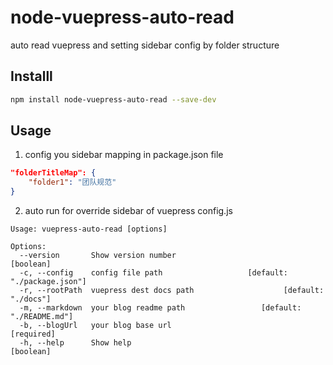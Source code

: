 # node-vuepress-auto-read

auto read vuepress and setting sidebar config by folder structure

## Installl
``` bash
npm install node-vuepress-auto-read --save-dev
```

## Usage
1. config you sidebar mapping in package.json file
``` json
"folderTitleMap": {
    "folder1": "团队规范"
}
```

2. auto run for override sidebar of vuepress config.js

```
Usage: vuepress-auto-read [options]

Options:
  --version       Show version number                                  [boolean]
  -c, --config    config file path                   [default: "./package.json"]
  -r, --rootPath  vuepress dest docs path                    [default: "./docs"]
  -m, --markdown  your blog readme path                 [default: "./README.md"]
  -b, --blogUrl   your blog base url                                  [required]
  -h, --help      Show help                                            [boolean]
```